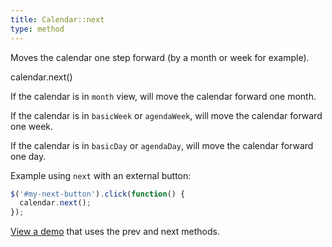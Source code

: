 ```yaml
---
title: Calendar::next
type: method
---
```


Moves the calendar one step forward (by a month or week for example).

<div class='spec' markdown='1'>
calendar.next()
</div>

If the calendar is in `month` view, will move the calendar forward one month.

If the calendar is in `basicWeek` or `agendaWeek`, will move the calendar forward one week.

If the calendar is in `basicDay` or `agendaDay`, will move the calendar forward one day.

Example using `next` with an external button:

```js
$('#my-next-button').click(function() {
  calendar.next();
});
```

[View a demo](date-api-buttons-demo) that uses the prev and next methods.
